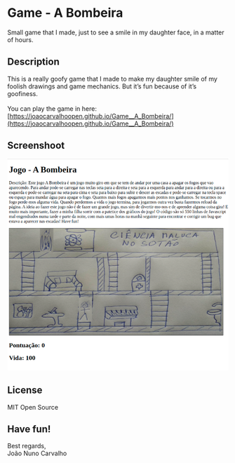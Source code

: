# Game  - A Bombeira
Small game that I made, just to see a smile in my daughter face, in a matter of hours.

## Description
This is a really goofy game that I made to make my daughter smile of my foolish drawings and game mechanics. But it’s fun because of it’s goofiness. <br>
<br>
You can play the game in here: <br>
[https://joaocarvalhoopen.github.io/Game__A_Bombeira/](https://joaocarvalhoopen.github.io/Game__A_Bombeira/) <br>


## Screenshoot

![A Bombeira - screenshot](./screenshot_A_Bombeira.png)

## License
MIT Open Source

## Have fun!
Best regards, <br>
João Nuno Carvalho